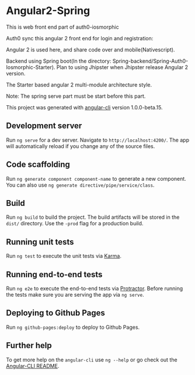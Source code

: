 # Angular2-Spring

This is web front end part of auth0-iosmorphic

 

Auth0 sync this angular 2 front end for login and registration:

Angular 2 is used here, and share code over  and mobile(Nativescript).

Backend using Spring boot(In the directory: Spring-backend/Spring-Auth0-Iosmorphic-Starter). Plan to using Jhipster when Jhipster release Angular 2 version.



The Starter based   angular 2 multi-module architecture style.

Note:
The spring serve part must be start before this part. 

This project was generated with [angular-cli](https://github.com/angular/angular-cli) version 1.0.0-beta.15.

## Development server
Run `ng serve` for a dev server. Navigate to `http://localhost:4200/`. The app will automatically reload if you change any of the source files.

## Code scaffolding

Run `ng generate component component-name` to generate a new component. You can also use `ng generate directive/pipe/service/class`.

## Build

Run `ng build` to build the project. The build artifacts will be stored in the `dist/` directory. Use the `-prod` flag for a production build.

## Running unit tests

Run `ng test` to execute the unit tests via [Karma](https://karma-runner.github.io).

## Running end-to-end tests

Run `ng e2e` to execute the end-to-end tests via [Protractor](http://www.protractortest.org/). 
Before running the tests make sure you are serving the app via `ng serve`.

## Deploying to Github Pages

Run `ng github-pages:deploy` to deploy to Github Pages.

## Further help

To get more help on the `angular-cli` use `ng --help` or go check out the [Angular-CLI README](https://github.com/angular/angular-cli/blob/master/README.md).
